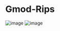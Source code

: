 # Gmod-Rips
![image](https://user-images.githubusercontent.com/62381889/220168720-6e7f0b5f-5956-40fa-88f5-d4d3f9daf747.png)
![image](https://user-images.githubusercontent.com/62381889/220168738-5868d495-9888-42c9-859f-47a12550f95d.png)

